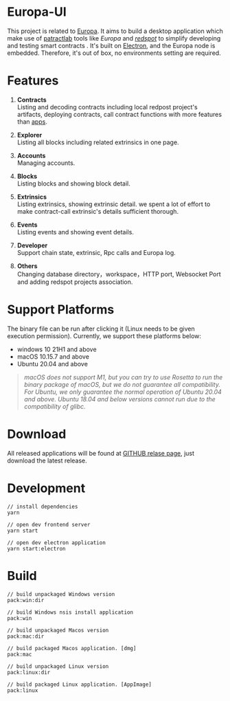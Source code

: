 # Europa-UI
This project is related to [Europa](https://github.com/patractlabs/europa). It aims to build a desktop application which make use of [patractlab](https://github.com/patractlabs) tools like *Europa* and *[redspot](https://github.com/patractlabs/redspot)* to simplify developing and testing smart contracts . It's built on [Electron](https://www.electronjs.org/), and the Europa node is embedded. Therefore, it's out of box, no environments setting are required.

# Features
1. **Contracts**  
Listing and decoding contracts including local redpost project's artifacts, deploying contracts, call contract functions with more features than [apps](https://polkadot.js.org/apps/).

2. **Explorer**  
Listing all blocks including related extrinsics in one page.

3. **Accounts**  
Managing accounts.

4. **Blocks**  
Listing blocks and showing block detail.

5. **Extrinsics**  
Listing extrinsics, showing extrinsic detail. we spent a lot of effort to make contract-call extrinsic's details sufficient thorough.

6. **Events**  
Listing events and showing event details.

7. **Developer**  
Support chain state, extrinsic, Rpc calls and Europa log.

8. **Others**  
Changing database directory，workspace，HTTP port, Websocket Port and adding redspot projects association.

# Support Platforms
The binary file can be run after clicking it (Linux needs to be given execution permission). Currently, we support these platforms below:
+ windows 10 21H1 and above
+ macOS 10.15.7 and above
+ Ubuntu 20.04 and above
> *macOS does not support M1, but you can try to use Rosetta to run the binary package of macOS, but we do not guarantee all compatibility. For Ubuntu, we only guarantee the normal operation of Ubuntu 20.04 and above. Ubuntu 18.04 and below versions cannot run due to the compatibility of glibc.*
# Download
All released applications will be found at [GITHUB relase page](https://github.com/patractlabs/europa-ui/releases), just download the latest release.
# Development
``` 
// install dependencies
yarn

// open dev frontend server
yarn start

// open dev electron application
yarn start:electron
```

# Build
```
// build unpackaged Windows version
pack:win:dir

// build Windows nsis install application
pack:win

// build unpackaged Macos version
pack:mac:dir

// build packaged Macos application. [dmg]
pack:mac

// build unpackaged Linux version
pack:linux:dir

// build packaged Linux application. [AppImage]
pack:linux
```